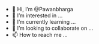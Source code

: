 - 👋 Hi, I’m @Pawanbharga
- 👀 I’m interested in ...
- 🌱 I’m currently learning ...
- 💞️ I’m looking to collaborate on ...
- 📫 How to reach me ...

<!---
Pawanbharga/Pawanbharga is a ✨ special ✨ repository because its `README.md` (this file) appears on your GitHub profile.
You can click the Preview link to take a look at your changes.
--->
